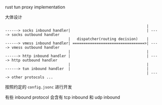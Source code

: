 rust tun proxy implementation

大体设计

```plain
                                                                 |
------> socks inbound handler|                                   | ----> socks outbound handler
                             |   dispatcher(routing decision)    |
------> vmess inbound handler| =================================>| ----> vmess outbound handler
                             |                                   |
------> http inbound handler |                                   | ----> http outbound handler
                             |                                   |
------> tun inbound handler  |                                   |
                                                                 | ----> other protocols ...
```

按照约定的 `config.jsonc` 进行开发

有些 inbound protocol 会含有 tcp inbound 和 udp inbound
